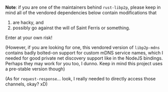 **Note**: if you are one of the maintainers behind `rust-libp2p`, please keep in mind all of the vendored dependencies below contain modifications that
    
1. are hacky, and
2. possibly go against the will of Saint Ferris or something.

Enter at your own risk!

(However, if you are looking for one, this vendored version of `libp2p-mdns` contains badly bolted-on support for custom mDNS service names, which I needed for good private net discovery support like in the NodeJS bindings. Perhaps they may work for you too, I dunno. Keep in mind this project uses a pre-stable version though)

(As for `request-response`... look, I really needed to directly access those channels, okay? xD)